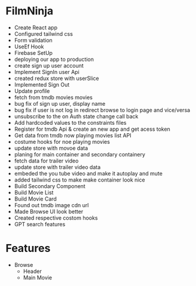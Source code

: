# FilmNinja

- Create React app
- Configured tailwind css 
- Form validation 
- UseEf Hook
- Firebase SetUp
- deploying our app to production
- create sign up user account
- Implement SignIn user Api
- created redux store with userSlice
- Implemented Sign Out 
- Update profile
-  fetch from tmdb movies movies
- bug fix of sign up user, display name
- bug fix if user is not log in redirect browse to login page and vice/versa
- unsubscribe to the on Auth state change call back
- Add hardcoded values to the constraints files
- Register for tmdb Api & create an new app and get acess token
- Get data from tmdb now playing movies list API
- costume hooks for noe playing movies
- update store with movoe data
- planing for main container and secondary containery
- fetch data for trailer video
- update store with trailer video data
- embeded the you tube video and make it autoplay and mute
- added tailwind css to make make container look nice
- Build Secondary Component
- Build Movie List
- Build Movie Card
- Found out tmdb image cdn url
- Made Browse UI look better
- Created respective costom hooks
- GPT search features



# Features

- Browse
  - Header
  - Main Movie
     